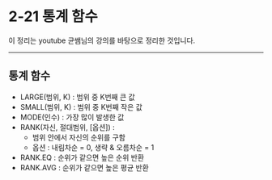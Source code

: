# 2-21 통계 함수

이 정리는 youtube 균쌤님의 강의를 바탕으로 정리한 것입니다.
___

## 통계 함수
- LARGE(범위, K) : 범위 중 K번째 큰 값
- SMALL(범위, K) : 범위 중 K번째 작은 값
- MODE(인수) :  가장 많이 발생한 값
- RANK(자신, 절대범위, [옵션]) :
    - 범위 안에서 자신의 순위를 구함
    - 옵션 : 내림차순 = 0, 생략 & 오름차순 = 1
- RANK.EQ : 순위가 같으면 높은 순위 반환
- RANK.AVG : 순위가 같으면 높은 평균 반환